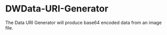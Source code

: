 # DWData-URI-Generator

The Data URI Generator will produce base64 encoded data from an image file.
